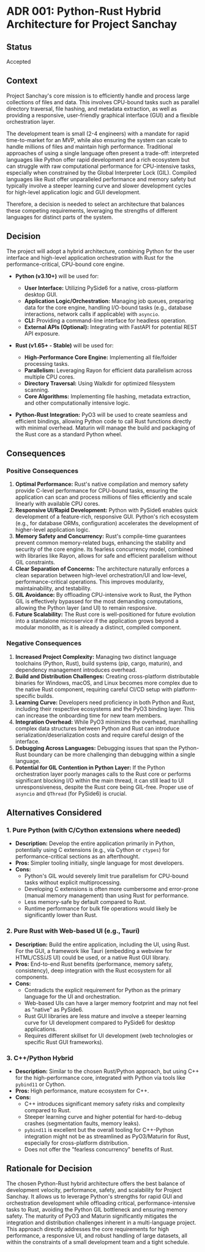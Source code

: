 # ADR 001: Python-Rust Hybrid Architecture for Project Sanchay

## Status

Accepted

## Context

Project Sanchay's core mission is to efficiently handle and process large collections of files and data. This involves CPU-bound tasks such as parallel directory traversal, file hashing, and metadata extraction, as well as providing a responsive, user-friendly graphical interface (GUI) and a flexible orchestration layer.

The development team is small (2-4 engineers) with a mandate for rapid time-to-market for an MVP, while also ensuring the system can scale to handle millions of files and maintain high performance. Traditional approaches of using a single language often present a trade-off: interpreted languages like Python offer rapid development and a rich ecosystem but can struggle with raw computational performance for CPU-intensive tasks, especially when constrained by the Global Interpreter Lock (GIL). Compiled languages like Rust offer unparalleled performance and memory safety but typically involve a steeper learning curve and slower development cycles for high-level application logic and GUI development.

Therefore, a decision is needed to select an architecture that balances these competing requirements, leveraging the strengths of different languages for distinct parts of the system.

## Decision

The project will adopt a hybrid architecture, combining Python for the user interface and high-level application orchestration with Rust for the performance-critical, CPU-bound core engine.

*   **Python (v3.10+)** will be used for:
    *   **User Interface:** Utilizing PySide6 for a native, cross-platform desktop GUI.
    *   **Application Logic/Orchestration:** Managing job queues, preparing data for the core engine, handling I/O-bound tasks (e.g., database interactions, network calls if applicable) with `asyncio`.
    *   **CLI:** Providing a command-line interface for headless operation.
    *   **External APIs (Optional):** Integrating with FastAPI for potential REST API exposure.

*   **Rust (v1.65+ - Stable)** will be used for:
    *   **High-Performance Core Engine:** Implementing all file/folder processing tasks.
    *   **Parallelism:** Leveraging Rayon for efficient data parallelism across multiple CPU cores.
    *   **Directory Traversal:** Using Walkdir for optimized filesystem scanning.
    *   **Core Algorithms:** Implementing file hashing, metadata extraction, and other computationally intensive logic.

*   **Python-Rust Integration:** PyO3 will be used to create seamless and efficient bindings, allowing Python code to call Rust functions directly with minimal overhead. Maturin will manage the build and packaging of the Rust core as a standard Python wheel.

## Consequences

### Positive Consequences

1.  **Optimal Performance:** Rust's native compilation and memory safety provide C-level performance for CPU-bound tasks, ensuring the application can scan and process millions of files efficiently and scale linearly with available CPU cores.
2.  **Responsive UI/Rapid Development:** Python with PySide6 enables quick development of a feature-rich, responsive GUI. Python's rich ecosystem (e.g., for database ORMs, configuration) accelerates the development of higher-level application logic.
3.  **Memory Safety and Concurrency:** Rust's compile-time guarantees prevent common memory-related bugs, enhancing the stability and security of the core engine. Its fearless concurrency model, combined with libraries like Rayon, allows for safe and efficient parallelism without GIL constraints.
4.  **Clear Separation of Concerns:** The architecture naturally enforces a clean separation between high-level orchestration/UI and low-level, performance-critical operations. This improves modularity, maintainability, and testability.
5.  **GIL Avoidance:** By offloading CPU-intensive work to Rust, the Python GIL is effectively bypassed for the most demanding computations, allowing the Python layer (and UI) to remain responsive.
6.  **Future Scalability:** The Rust core is well-positioned for future evolution into a standalone microservice if the application grows beyond a modular monolith, as it is already a distinct, compiled component.

### Negative Consequences

1.  **Increased Project Complexity:** Managing two distinct language toolchains (Python, Rust), build systems (pip, cargo, maturin), and dependency management introduces overhead.
2.  **Build and Distribution Challenges:** Creating cross-platform distributable binaries for Windows, macOS, and Linux becomes more complex due to the native Rust component, requiring careful CI/CD setup with platform-specific builds.
3.  **Learning Curve:** Developers need proficiency in both Python and Rust, including their respective ecosystems and the PyO3 binding layer. This can increase the onboarding time for new team members.
4.  **Integration Overhead:** While PyO3 minimizes the overhead, marshalling complex data structures between Python and Rust can introduce serialization/deserialization costs and require careful design of the interface.
5.  **Debugging Across Languages:** Debugging issues that span the Python-Rust boundary can be more challenging than debugging within a single language.
6.  **Potential for GIL Contention in Python Layer:** If the Python orchestration layer poorly manages calls to the Rust core or performs significant blocking I/O within the main thread, it can still lead to UI unresponsiveness, despite the Rust core being GIL-free. Proper use of `asyncio` and `QThread` (for PySide6) is crucial.

## Alternatives Considered

### 1. Pure Python (with C/Cython extensions where needed)

*   **Description:** Develop the entire application primarily in Python, potentially using C extensions (e.g., via Cython or `ctypes`) for performance-critical sections as an afterthought.
*   **Pros:** Simpler tooling initially, single language for most developers.
*   **Cons:**
    *   Python's GIL would severely limit true parallelism for CPU-bound tasks without explicit multiprocessing.
    *   Developing C extensions is often more cumbersome and error-prone (manual memory management) than using Rust for performance.
    *   Less memory-safe by default compared to Rust.
    *   Runtime performance for bulk file operations would likely be significantly lower than Rust.

### 2. Pure Rust with Web-based UI (e.g., Tauri)

*   **Description:** Build the entire application, including the UI, using Rust. For the GUI, a framework like Tauri (embedding a webview for HTML/CSS/JS UI) could be used, or a native Rust GUI library.
*   **Pros:** End-to-end Rust benefits (performance, memory safety, consistency), deep integration with the Rust ecosystem for all components.
*   **Cons:**
    *   Contradicts the explicit requirement for Python as the primary language for the UI and orchestration.
    *   Web-based UIs can have a larger memory footprint and may not feel as "native" as PySide6.
    *   Rust GUI libraries are less mature and involve a steeper learning curve for UI development compared to PySide6 for desktop applications.
    *   Requires different skillset for UI development (web technologies or specific Rust GUI frameworks).

### 3. C++/Python Hybrid

*   **Description:** Similar to the chosen Rust/Python approach, but using C++ for the high-performance core, integrated with Python via tools like `pybind11` or Cython.
*   **Pros:** High performance, mature ecosystem for C++.
*   **Cons:**
    *   C++ introduces significant memory safety risks and complexity compared to Rust.
    *   Steeper learning curve and higher potential for hard-to-debug crashes (segmentation faults, memory leaks).
    *   `pybind11` is excellent but the overall tooling for C++-Python integration might not be as streamlined as PyO3/Maturin for Rust, especially for cross-platform distribution.
    *   Does not offer the "fearless concurrency" benefits of Rust.

## Rationale for Decision

The chosen Python-Rust hybrid architecture offers the best balance of development velocity, performance, safety, and scalability for Project Sanchay. It allows us to leverage Python's strengths for rapid GUI and orchestration development while offloading critical, performance-intensive tasks to Rust, avoiding the Python GIL bottleneck and ensuring memory safety. The maturity of PyO3 and Maturin significantly mitigates the integration and distribution challenges inherent in a multi-language project. This approach directly addresses the core requirements for high performance, a responsive UI, and robust handling of large datasets, all within the constraints of a small development team and a tight schedule.